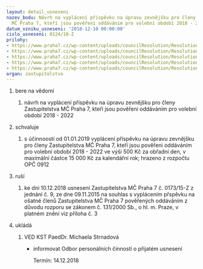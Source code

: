 ```yaml
---
layout: detail_usneseni
nazev_bodu: Návrh na vyplácení příspěvku na úpravu zevnějšku pro členy Zastupitelstva
  MČ Praha 7, kteří jsou pověřeni oddáváním pro volební období 2018 - 2022
datum_vzniku_usneseni: '2018-12-10 00:00:00'
cislo_usneseni: 0124/18-Z
prilohy:
- https://www.praha7.cz/wp-content/uploads/councilResolution/Resolutions/30439/export/Duvodovazprava_upravazevnejsku~415422.doc
- https://www.praha7.cz/wp-content/uploads/councilResolution/Resolutions/30439/export/usnesenizmc_010918Z_8_12112018_poverenioddavanim~415421.pdf
- https://www.praha7.cz/wp-content/uploads/councilResolution/Resolutions/30439/export/usnesenizmc_017315Z_9_09112015_clenoveZMCP7_osatne~415420.doc
- https://www.praha7.cz/wp-content/uploads/councilResolution/Resolutions/30439/export/vyplaceni~415419.pdf
- https://www.praha7.cz/wp-content/uploads/councilResolution/Resolutions/30439/export/export~415710.pdf
organ: zastupitelstvo
---
```

<OL class=urzList_view id=urzList>
<LI class=urzClass1><SPAN name="1">bere na vědomí</SPAN> 
<OL class="urzOlClass decimal ">
<LI class=urzClass2 style="TEXT-ALIGN: left"><SPAN>
<P>návrh na vyplácení příspěvku na úpravu zevnějšku pro&nbsp;členy Zastupitelstva MČ Praha 7, kteří jsou pověřeni oddáváním pro volební období 2018 - 2022</P></SPAN></LI></OL></LI>
<LI class=urzClass1><SPAN name="24">schvaluje</SPAN> 
<OL class="urzOlClass decimal ">
<LI class=urzClass2 style="TEXT-ALIGN: left"><SPAN>
<P>s účinnoostí od 01.01.2019&nbsp;vyplácení příspěvku na úpravu zevnějšku pro členy Zastupitelstva MČ Praha 7, kteří jsou pověřeni oddáváním pro volební období 2018 - 2022 ve výši 500 Kč za obřadní den, v maximální částce 15 000 Kč za kalendářní rok; hrazeno z rozpočtu OPČ 0912</P></SPAN></LI></OL></LI>
<LI class=urzClass1><SPAN name="70">ruší</SPAN> 
<OL class="urzOlClass decimal ">
<LI class=urzClass2 style="TEXT-ALIGN: left"><SPAN>
<P>ke dni 10.12.2018&nbsp;usnesení Zastupitelstva MČ Praha 7 č. 0173/15-Z z jednání č. 9, ze dne 09.11.2015 na souhlas s vyplácením přspěvku na ošatné členů Zastupitelstva MČ Praha 7 pověřených oddáváním z důvodu rozporu se zákonem č. 131/2000 Sb., o hl. m. Praze, v platném znění viz příloha č. 3</P></SPAN></LI></OL></LI>
<LI class=urzClass1 id=urzUkoly><SPAN name="1">ukládá</SPAN>
<OL class=urzOlClass>
<LI class=urzClass2><SPAN>
<P>VED KST PaedDr. Michaela Strnadová</P></SPAN>
<UL class=urzUlClass>
<LI class=urzClass3><SPAN>
<P>informovat Odbor personálních činností o přijatém usnesení</P></SPAN><SPAN class=urzUkolTermin>Termín:&nbsp;14.12.2018</SPAN></LI></UL></LI></OL></LI></OL>